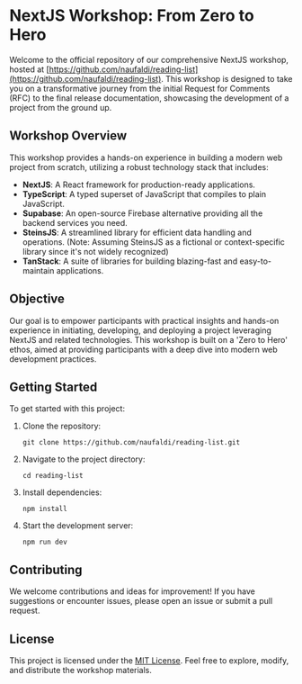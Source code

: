 

# NextJS Workshop: From Zero to Hero

Welcome to the official repository of our comprehensive NextJS workshop, hosted at [https://github.com/naufaldi/reading-list](https://github.com/naufaldi/reading-list). This workshop is designed to take you on a transformative journey from the initial Request for Comments (RFC) to the final release documentation, showcasing the development of a project from the ground up.

## Workshop Overview

This workshop provides a hands-on experience in building a modern web project from scratch, utilizing a robust technology stack that includes:

- **NextJS**: A React framework for production-ready applications.
- **TypeScript**: A typed superset of JavaScript that compiles to plain JavaScript.
- **Supabase**: An open-source Firebase alternative providing all the backend services you need.
- **SteinsJS**: A streamlined library for efficient data handling and operations. (Note: Assuming SteinsJS as a fictional or context-specific library since it's not widely recognized)
- **TanStack**: A suite of libraries for building blazing-fast and easy-to-maintain applications.

## Objective

Our goal is to empower participants with practical insights and hands-on experience in initiating, developing, and deploying a project leveraging NextJS and related technologies. This workshop is built on a 'Zero to Hero' ethos, aimed at providing participants with a deep dive into modern web development practices.

## Getting Started

To get started with this project:

1. Clone the repository:
   ```
   git clone https://github.com/naufaldi/reading-list.git
   ```
2. Navigate to the project directory:
   ```
   cd reading-list
   ```
3. Install dependencies:
   ```
   npm install
   ```
4. Start the development server:
   ```
   npm run dev
   ```

## Contributing

We welcome contributions and ideas for improvement! If you have suggestions or encounter issues, please open an issue or submit a pull request.

## License

This project is licensed under the [MIT License](LICENSE). Feel free to explore, modify, and distribute the workshop materials.

